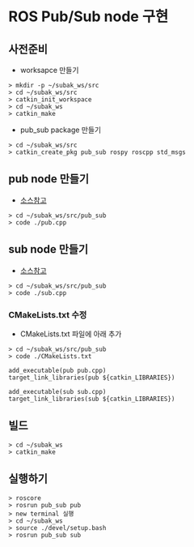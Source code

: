 # ROS Pub/Sub node 구현

## 사전준비
- worksapce 만들기
```
> mkdir -p ~/subak_ws/src
> cd ~/subak_ws/src
> catkin_init_workspace
> cd ~/subak_ws
> catkin_make
```
- pub_sub package 만들기
```
> cd ~/subak_ws/src
> catkin_create_pkg pub_sub rospy roscpp std_msgs
```

## pub node 만들기 
- [소스참고](https://github.com/Jaeeunykim/ROS_Practice/blob/master/4.pub_sub/pub.cpp)
```
> cd ~/subak_ws/src/pub_sub
> code ./pub.cpp
```

## sub node 만들기
- [소스참고](https://github.com/Jaeeunykim/ROS_Practice/blob/master/4.pub_sub/sub.cpp)
```
> cd ~/subak_ws/src/pub_sub
> code ./sub.cpp
```

### CMakeLists.txt 수정
- CMakeLists.txt 파일에 아래 추가
```
> cd ~/subak_ws/src/pub_sub
> code ./CMakeLists.txt

add_executable(pub pub.cpp)
target_link_libraries(pub ${catkin_LIBRARIES})

add_executable(sub sub.cpp)
target_link_libraries(sub ${catkin_LIBRARIES})
```

## 빌드 
```
> cd ~/subak_ws
> catkin_make
```

## 실행하기 
```
> roscore
> rosrun pub_sub pub
> new terminal 실행
> cd ~/subak_ws
> source ./devel/setup.bash 
> rosrun pub_sub sub
```
